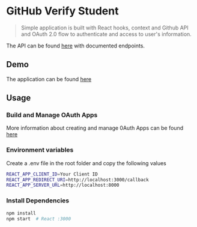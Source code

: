 # GitHub Verify Student

> Simple application is built with React hooks, context and Github API and OAuth 2.0 flow to authenticate and access to user's information.

The API can be found [here](https://github.com/ginnyvt/verify-students-backend) with documented endpoints.

## Demo

The application can be found [here](https://verify-students-frontend.herokuapp.com/)

## Usage

### Build and Manage OAuth Apps

More information about creating and manage 0Auth Apps can be found [here](https://docs.github.com/en/developers/apps/building-oauth-apps/creating-an-oauth-app)

### Environment variables

Create a .env file in the root folder and copy the following values

```bash
REACT_APP_CLIENT_ID=Your Client ID
REACT_APP_REDIRECT_URI=http://localhost:3000/callback
REACT_APP_SERVER_URL=http://localhost:8000
```

### Install Dependencies

```bash
npm install
npm start  # React :3000
```
